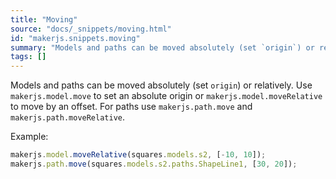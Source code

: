 ```yaml
---
title: "Moving"
source: "docs/_snippets/moving.html"
id: "makerjs.snippets.moving"
summary: "Models and paths can be moved absolutely (set `origin`) or relatively. Use `makerjs.model.move` to set an absolute origin or `makerjs.model.moveRelative` to move by an offset. For paths use `makerjs.path.move` and `makerjs.path.moveRelat..."
tags: []
---
```

Models and paths can be moved absolutely (set `origin`) or relatively. Use `makerjs.model.move` to set an absolute origin or `makerjs.model.moveRelative` to move by an offset. For paths use `makerjs.path.move` and `makerjs.path.moveRelative`.

Example:

```javascript
makerjs.model.moveRelative(squares.models.s2, [-10, 10]);
makerjs.path.move(squares.models.s2.paths.ShapeLine1, [30, 20]);
```